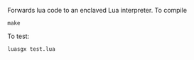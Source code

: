 
Forwards lua code to an enclaved Lua interpreter.
To compile
```
make
```

To test:
```
luasgx test.lua
```

